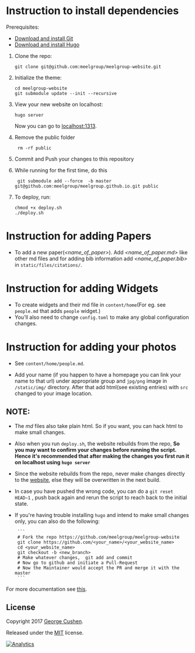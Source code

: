 # Instruction to install dependencies

Prerequisites:

* [Download and install Git](https://git-scm.com/downloads)
* [Download and install Hugo](https://gohugo.io/getting-started/installing/#quick-install)

1. Clone the repo: 

       git clone git@github.com:meelgroup/meelgroup-website.git
    
2. Initialize the theme:

       cd meelgroup-website
       git submodule update --init --recursive

3. View your new website on localhost:
      
       hugo server

    Now you can go to [localhost:1313](http://localhost:1313).

4. Remove the public folder

        rm -rf public
  
5. Commit and Push your changes to this repository

6. While running for the first time, do this
        

        git submodule add --force  -b master git@github.com:meelgroup/meelgroup.github.io.git public        

7. To deploy, run:
       
       
       chmod +x deploy.sh
       ./deploy.sh 

# Instruction for adding Papers
- To add a new paper(*<name_of_paper>*). Add *<name_of_paper.md>* like other md files and for adding bib information add *<name_of_paper.bib>* in `static/files/citations/`.

# Instruction for adding Widgets
- To create widgets and their md file in `content/home`(For eg. see `people.md` that adds `people` widget.)
- You'll also need to change `config.toml` to make any global configuration changes.

# Instruction for adding your photos
- See `content/home/people.md`. 

- Add your name (if you happen to have a homepage you can link your name to that url) under appropriate group and `jpg/png` image in `/static/img/` directory. After that add html(see existing entries) with `src` changed to your image location.

## NOTE:
- The *md* files also take plain html. So if you want, you can hack html to make small changes.

- Also when you run `deploy.sh`, the website rebuilds from the repo, 
**So you may want to confirm your changes before running the script. 
 Hence it's recommended that after making the changes you first run it on localhost using `hugo server`**

- Since the website rebuilds from the repo, never make changes directly to the [website](https://github.com/meelgroup/meelgroup.github.io), else they will be overwritten in the next build.

- In case you have pushed the wrong code, you can do a `git reset HEAD~1` , push back again and rerun the script to reach back to the initial state.


- If you're having trouble installing `hugo` and intend to make small changes only, you can also do the following:

       ```
       # Fork the repo https://github.com/meelgroup/meelgroup-website 
       git clone https://github.com/<your_name>/<your_website_name>
       cd <your_website_name>
       git checkout -b <new_branch>
       # Make whatever changes,  git add and commit
       # Now go to github and initiate a Pull-Request 
       # Now the Maintainer would accept the PR and merge it with the master 
       ```
        


For more documentation see [this](https://github.com/gcushen/hugo-academic).



## License

Copyright 2017 [George Cushen](https://georgecushen.com).

Released under the [MIT](https://github.com/sourcethemes/academic-kickstart/blob/master/LICENSE.md) license.

[![Analytics](https://ga-beacon.appspot.com/UA-78646709-2/academic-kickstart/readme?pixel)](https://github.com/igrigorik/ga-beacon)
